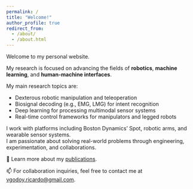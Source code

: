 ```yaml
---
permalink: /
title: "Welcome!"
author_profile: true
redirect_from: 
  - /about/
  - /about.html
---
```


Welcome to my personal website.

My research is focused on advancing the fields of **robotics**, **machine learning**, and **human-machine interfaces**. 

My main research topics are:
- Dexterous robotic manipulation and teleoperation
- Biosignal decoding (e.g., EMG, LMG) for intent recognition
- Deep learning for processing multimodal sensor systems
- Real-time control frameworks for manipulators and legged robots

I work with platforms including Boston Dynamics’ Spot, robotic arms, and wearable sensor systems.  
I am passionate about solving real-world problems through engineering, experimentation, and collaborations.

📄 Learn more about my [publications](/publications/).

📫 For collaboration inquiries, feel free to contact me at [vgodoy.ricardo@gmail.com](mailto:vgodoy.ricardo@gmail.com).
